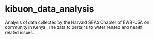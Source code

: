 # kibuon_data_analysis
Analysis of data collected by the Harvard SEAS Chapter of EWB-USA on community in Kenya. The data to pertains to water related and health related issues.
